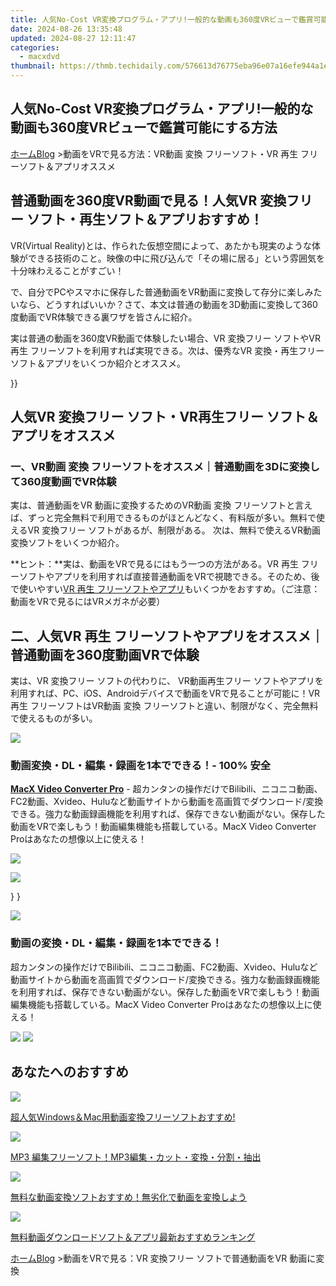 ```yaml
---
title: 人気No-Cost VR変換プログラム・アプリ!一般的な動画も360度VRビューで鑑賞可能にする方法
date: 2024-08-26 13:35:48
updated: 2024-08-27 12:11:47
categories:
  - macxdvd
thumbnail: https://thmb.techidaily.com/576613d76775eba96e07a16efe944a1e36820bdf585d7f2830fda9d8a084962a.jpg
---
```


## 人気No-Cost VR変換プログラム・アプリ!一般的な動画も360度VRビューで鑑賞可能にする方法

[ホーム](https://tools.techidaily.com/macxdvd/products/)[Blog](https://tools.techidaily.com/macxdvd/products/) \>動画をVRで見る方法：VR動画 変換 フリーソフト・VR 再生 フリーソフト＆アプリオススメ

## 普通動画を360度VR動画で見る！人気VR 変換フリー ソフト・再生ソフト＆アプリおすすめ！

VR(Virtual Reality)とは、作られた仮想空間によって、あたかも現実のような体験ができる技術のこと。映像の中に飛び込んで「その場に居る」という雰囲気を十分味わえることがすごい！ 

で、自分でPCやスマホに保存した普通動画をVR動画に変換して存分に楽しみたいなら、どうすればいいか？さて、本文は普通の動画を3D動画に変換して360度動画でVR体験できる裏ワザを皆さんに紹介。 

実は普通の動画を360度VR動画で体験したい場合、VR 変換フリー ソフトやVR 再生 フリーソフトを利用すれば実現できる。次は、優秀なVR 変換・再生フリー ソフト＆アプリをいくつか紹介とオススメ。 

}}

## 人気VR 変換フリー ソフト・VR再生フリー ソフト＆アプリをオススメ

### 一、VR動画 変換 フリーソフトをオススメ｜普通動画を3Dに変換して360度動画でVR体験

実は、普通動画をVR 動画に変換するためのVR動画 変換 フリーソフトと言えば、ずっと完全無料で利用できるものがほとんどなく、有料版が多い。無料で使えるVR 変換フリー ソフトがあるが、制限がある。 次は、無料で使えるVR動画 変換ソフトをいくつか紹介。

**ヒント：**実は、動画をVRで見るにはもう一つの方法がある。VR 再生 フリーソフトやアプリを利用すれば直接普通動画をVRで視聴できる。そのため、後で使いやすい[VR 再生 フリーソフトやアプリ](https://tools.techidaily.com/macxdvd/products/)もいくつかをおすすめ。（ご注意：動画をVRで見るにはVRメガネが必要）



## 二、人気VR 再生 フリーソフトやアプリをオススメ｜普通動画を360度動画VRで体験

実は、VR 変換フリー ソフトの代わりに、 VR動画再生フリー ソフトやアプリを利用すれば、PC、iOS、Androidデバイスで動画をVRで見ることが可能に！VR 再生 フリーソフトはVR動画 変換 フリーソフトと違い、制限がなく、完全無料で使えるものが多い。

![](https://www.macxdvd.com/blog/img/vr-mj-20170725-13.jpg) 

###  動画変換・DL・編集・録画を1本でできる！-  100% 安全 

**[MacX Video Converter Pro](https://tools.techidaily.com/macxdvd/products/)** \- 超カンタンの操作だけでBilibili、ニコニコ動画、FC2動画、Xvideo、Huluなど動画サイトから動画を高画質でダウンロード/変換できる。強力な動画録画機能を利用すれば、保存できない動画がない。保存した動画をVRで楽しもう！動画編集機能も搭載している。MacX Video Converter Proはあなたの想像以上に使える！

[![](https://www.macxdvd.com/blog/new-fourteen/mac.png)](https://tools.techidaily.com/macxdvd/products/) 

[![](https://www.macxdvd.com/blog/new-fourteen/winx.png)](https://tools.techidaily.com/macxdvd/products/) 

} }

![](https://www.macxdvd.com/blog/../seoimage/video-converterru.png)

### 動画の変換・DL・編集・録画を1本でできる！

超カンタンの操作だけでBilibili、ニコニコ動画、FC2動画、Xvideo、Huluなど動画サイトから動画を高画質でダウンロード/変換できる。強力な動画録画機能を利用すれば、保存できない動画がない。保存した動画をVRで楽しもう！動画編集機能も搭載している。MacX Video Converter Proはあなたの想像以上に使える！

[![](https://www.macxdvd.com/blog/new-fourteen/mac.png)](https://tools.techidaily.com/macxdvd/products/) [![](https://www.macxdvd.com/blog/new-fourteen/winx.png)](https://tools.techidaily.com/macxdvd/products/) 



## あなたへのおすすめ

![](https://www.macxdvd.com/blog/img/vr-mj-20170725-14.jpg) 

[超人気Windows＆Mac用動画変換フリーソフトおすすめ!](https://tools.techidaily.com/macxdvd/products/)

![](https://www.macxdvd.com/blog/img/mp3-edit-free-soft-0608.jpg) 

[MP3 編集フリーソフト！MP3編集・カット・変換・分割・抽出](https://tools.techidaily.com/macxdvd/products/)

![](https://www.macxdvd.com/blog/img/vcp-mj-20170421-11.jpg) 

[無料な動画変換ソフトおすすめ！無劣化で動画を変換しよう](https://tools.techidaily.com/macxdvd/products/)

![](https://www.macxdvd.com/blog/img/vcp-mj-20170515-15.jpg) 

[無料動画ダウンロードソフト＆アプリ最新おすすめランキング](https://tools.techidaily.com/macxdvd/products/) 



[ホーム](https://tools.techidaily.com/macxdvd/products/)[Blog](https://tools.techidaily.com/macxdvd/products/) \>動画をVRで見る：VR 変換フリー ソフトで普通動画をVR 動画に変換

<ins class="adsbygoogle"
     style="display:block"
     data-ad-format="autorelaxed"
     data-ad-client="ca-pub-7571918770474297"
     data-ad-slot="1223367746"></ins>



<ins class="adsbygoogle"
     style="display:block"
     data-ad-client="ca-pub-7571918770474297"
     data-ad-slot="8358498916"
     data-ad-format="auto"
     data-full-width-responsive="true"></ins>
